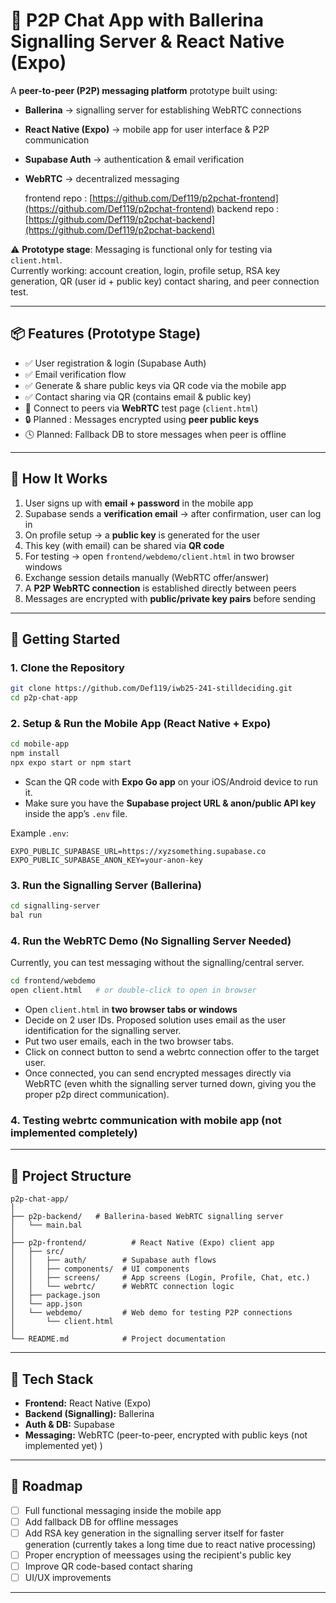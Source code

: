 # 🔗 P2P Chat App with Ballerina Signalling Server & React Native (Expo)

A **peer-to-peer (P2P) messaging platform** prototype built using:

- **Ballerina** → signalling server for establishing WebRTC connections  
- **React Native (Expo)** → mobile app for user interface & P2P communication  
- **Supabase Auth** → authentication & email verification  
- **WebRTC** → decentralized messaging

  frontend repo : [https://github.com/Def119/p2pchat-frontend](https://github.com/Def119/p2pchat-frontend)
  backend repo : [https://github.com/Def119/p2pchat-backend](https://github.com/Def119/p2pchat-backend)

⚠️ **Prototype stage**: Messaging is functional only for testing via `client.html`.  
Currently working: account creation, login, profile setup, RSA key generation, QR (user id + public key) contact sharing, and peer connection test.  

---

## 📦 Features (Prototype Stage)

- ✅ User registration & login (Supabase Auth)  
- ✅ Email verification flow  
- ✅ Generate & share public keys via QR code via the mobile app
- ✅ Contact sharing via QR (contains email & public key)  
- 🔄 Connect to peers via **WebRTC** test page (`client.html`)  
- 🔒 Planned : Messages encrypted using **peer public keys**  
- 🕓 Planned: Fallback DB to store messages when peer is offline  

---

## 🧠 How It Works

1. User signs up with **email + password** in the mobile app  
2. Supabase sends a **verification email** → after confirmation, user can log in  
3. On profile setup → a **public key** is generated for the user  
4. This key (with email) can be shared via **QR code**  
5. For testing → open `frontend/webdemo/client.html` in two browser windows  
6. Exchange session details manually (WebRTC offer/answer)  
7. A **P2P WebRTC connection** is established directly between peers  
8. Messages are encrypted with **public/private key pairs** before sending  

---

## 🏁 Getting Started

### 1. Clone the Repository
```bash
git clone https://github.com/Def119/iwb25-241-stilldeciding.git
cd p2p-chat-app
```

### 2. Setup & Run the Mobile App (React Native + Expo)
```bash
cd mobile-app
npm install
npx expo start or npm start
```
- Scan the QR code with **Expo Go app** on your iOS/Android device to run it.  
- Make sure you have the **Supabase project URL & anon/public API key** inside the app’s `.env` file.  

Example `.env`:
```env
EXPO_PUBLIC_SUPABASE_URL=https://xyzsomething.supabase.co
EXPO_PUBLIC_SUPABASE_ANON_KEY=your-anon-key
```

### 3. Run the Signalling Server (Ballerina)
```bash
cd signalling-server
bal run
``` 


### 4. Run the WebRTC Demo (No Signalling Server Needed)
Currently, you can test messaging without the signalling/central server.

```bash
cd frontend/webdemo
open client.html   # or double-click to open in browser
```
- Open `client.html` in **two browser tabs or windows**  
- Decide on 2 user IDs. Proposed solution uses email as the user identification for the signalling server. 
- Put two user emails, each in the two browser tabs.  
- Click on connect button to send a webrtc connection offer to the target user. 
- Once connected, you can send encrypted messages directly via WebRTC (even whith the signalling server turned down, giving you the proper p2p direct communication).  


### 4. Testing webrtc communication with mobile app (not implemented completely)

---

## 📂 Project Structure

```
p2p-chat-app/
│
├── p2p-backend/   # Ballerina-based WebRTC signalling server
│   └── main.bal
│
├── p2p-frontend/          # React Native (Expo) client app
│   ├── src/
│   │   ├── auth/        # Supabase auth flows
│   │   ├── components/  # UI components
│   │   ├── screens/     # App screens (Login, Profile, Chat, etc.)
│   │   └── webrtc/      # WebRTC connection logic
│   ├── package.json
│   └── app.json          
│   └── webdemo/         # Web demo for testing P2P connections
│       └── client.html
│
└── README.md            # Project documentation
```

---

## 🔧 Tech Stack

- **Frontend:** React Native (Expo)  
- **Backend (Signalling):** Ballerina  
- **Auth & DB:** Supabase  
- **Messaging:** WebRTC (peer-to-peer, encrypted with public keys (not implemented yet) )  

---

## 🚧 Roadmap

- [ ] Full functional messaging inside the mobile app  
- [ ] Add fallback DB for offline messages  
- [ ] Add RSA key generation in the signalling server itself for faster generation (currently takes a long time due to react native processing)
- [ ] Proper encryption of meessages using the recipient's public key  
- [ ] Improve QR code-based contact sharing  
- [ ] UI/UX improvements  

---
